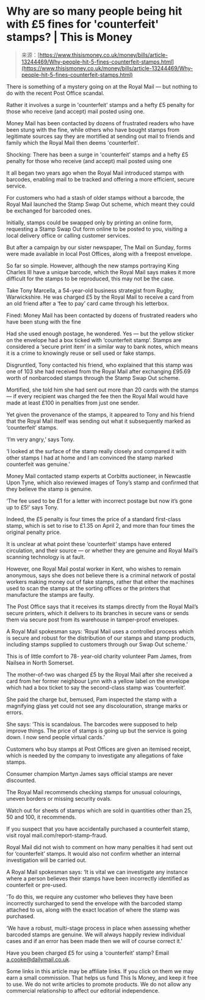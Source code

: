 <!--yml
category: 未分类
date: 2024-05-29 12:44:19
-->

# Why are so many people being hit with £5 fines for 'counterfeit' stamps? | This is Money

> 来源：[https://www.thisismoney.co.uk/money/bills/article-13244469/Why-people-hit-5-fines-counterfeit-stamps.html](https://www.thisismoney.co.uk/money/bills/article-13244469/Why-people-hit-5-fines-counterfeit-stamps.html)

There is something of a mystery going on at the Royal Mail — but nothing to do with the recent Post Office scandal.

Rather it involves a surge in 'counterfeit' stamps and a hefty £5 penalty for those who receive (and accept) mail posted using one. 

Money Mail has been contacted by dozens of frustrated readers who have been stung with the fine, while others who have bought stamps from legitimate sources say they are mortified at sending out mail to friends and family which the Royal Mail then deems 'counterfeit'.

Shocking: There has been a surge in 'counterfeit' stamps and a hefty £5 penalty for those who receive (and accept) mail posted using one

It all began two years ago when the Royal Mail introduced stamps with barcodes, enabling mail to be tracked and offering a more efficient, secure service.

For customers who had a stash of older stamps without a barcode, the Royal Mail launched the Stamp Swap Out scheme, which meant they could be exchanged for barcoded ones.

Initially, stamps could be swapped only by printing an online form, requesting a Stamp Swap Out form online to be posted to you, visiting a local delivery office or calling customer services. 

But after a campaign by our sister newspaper, The Mail on Sunday, forms were made available in local Post Offices, along with a freepost envelope.

So far so simple. However, although the new stamps portraying King Charles III have a unique barcode, which the Royal Mail says makes it more difficult for the stamps to be reproduced, this may not be the case. 

Take Tony Marcella, a 54-year-old business strategist from Rugby, Warwickshire. He was charged £5 by the Royal Mail to receive a card from an old friend after a ‘fee to pay’ card came through his letterbox.

Fined: Money Mail has been contacted by dozens of frustrated readers who have been stung with the fine

Had she used enough postage, he wondered. Yes — but the yellow sticker on the envelope had a box ticked with ‘counterfeit stamp’. Stamps are considered a ‘secure print item’ in a similar way to bank notes, which means it is a crime to knowingly reuse or sell used or fake stamps. 

Disgruntled, Tony contacted his friend, who explained that this stamp was one of 103 she had received from the Royal Mail after exchanging £95.69 worth of nonbarcoded stamps through the Stamp Swap Out scheme. 

Mortified, she told him she had sent out more than 20 cards with the stamps — if every recipient was charged the fee then the Royal Mail would have made at least £100 in penalties from just one sender. 

Yet given the provenance of the stamps, it appeared to Tony and his friend that the Royal Mail itself was sending out what it subsequently marked as ‘counterfeit’ stamps. 

‘I’m very angry,’ says Tony. 

‘I looked at the surface of the stamp really closely and compared it with other stamps I had at home and I am convinced the stamp marked counterfeit was genuine.’ 

Money Mail contacted stamp experts at Corbitts auctioneer, in Newcastle Upon Tyne, which also reviewed images of Tony’s stamp and confirmed that they believe the stamp is genuine. 

‘The fee used to be £1 for a letter with incorrect postage but now it’s gone up to £5!’ says Tony. 

Indeed, the £5 penalty is four times the price of a standard first-class stamp, which is set to rise to £1.35 on April 2, and more than four times the original penalty price. 

It is unclear at what point these ‘counterfeit’ stamps have entered circulation, and their source — or whether they are genuine and Royal Mail’s scanning technology is at fault. 

However, one Royal Mail postal worker in Kent, who wishes to remain anonymous, says she does not believe there is a criminal network of postal workers making money out of fake stamps, rather that either the machines used to scan the stamps at the sorting offices or the printers that manufacture the stamps are faulty. 

The Post Office says that it receives its stamps directly from the Royal Mail’s secure printers, which it delivers to its branches in secure vans or sends them via secure post from its warehouse in tamper-proof envelopes. 

A Royal Mail spokesman says: ‘Royal Mail uses a controlled process which is secure and robust for the distribution of our stamps and stamp products, including stamps supplied to customers through our Swap Out scheme.’ 

This is of little comfort to 78- year-old charity volunteer Pam James, from Nailsea in North Somerset. 

The mother-of-two was charged £5 by the Royal Mail after she received a card from her former neighbour Lynn with a yellow label on the envelope which had a box ticket to say the second-class stamp was ‘counterfeit’. 

She paid the charge but, bemused, Pam inspected the stamp with a magnifying glass yet could not see any discolouration, strange marks or errors. 

She says: ‘This is scandalous. The barcodes were supposed to help improve things. The price of stamps is going up but the service is going down. I now send people virtual cards.’ 

Customers who buy stamps at Post Offices are given an itemised receipt, which is needed by the company to investigate any allegations of fake stamps. 

Consumer champion Martyn James says official stamps are never discounted.

The Royal Mail recommends checking stamps for unusual colourings, uneven borders or missing security ovals. 

Watch out for sheets of stamps which are sold in quantities other than 25, 50 and 100, it recommends. 

If you suspect that you have accidentally purchased a counterfeit stamp, visit royal mail.com/report-stamp-fraud. 

Royal Mail did not wish to comment on how many penalties it had sent out for ‘counterfeit’ stamps. It would also not confirm whether an internal investigation will be carried out. 

A Royal Mail spokesman says: ‘It is vital we can investigate any instance where a person believes their stamps have been incorrectly identified as counterfeit or pre-used. 

'To do this, we require any customer who believes they have been incorrectly surcharged to send the envelope with the barcoded stamp attached to us, along with the exact location of where the stamp was purchased. 

‘We have a robust, multi-stage process in place when assessing whether barcoded stamps are genuine. We will always happily review individual cases and if an error has been made then we will of course correct it.’ 

Have you been charged £5 for using a ‘counterfeit’ stamp? Email a.cooke@dailymail.co.uk.

Some links in this article may be affiliate links. If you click on them we may earn a small commission. That helps us fund This Is Money, and keep it free to use. We do not write articles to promote products. We do not allow any commercial relationship to affect our editorial independence.